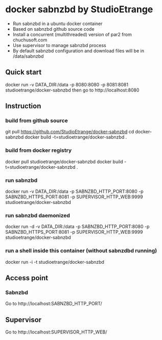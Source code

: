 # docker sabnzbd by StudioEtrange

* Run sabnzbd in a ubuntu docker container
* Based on sabnzbd github source code
* Install a concurrent (multithreaded) version of par2 from chuchusoft.com
* Use supervisor to manage sabnzbd process
* By default sabnzbd configuration and download files will be in /data/sabnzbd

## Quick start

docker run -v DATA_DIR:/data -p 8080:8080 -p 8081:8081 studioetrange/docker-sabnzbd
then go to http://localhost:8080

## Instruction 

### build from github source

git pull https://github.com/StudioEtrange/docker-sabnzbd
cd docker-sabnzbd
docker build -t=studioetrange/docker-sabnzbd .

### build from docker registry

docker pull studioetrange/docker-sabnzbd
docker build -t=studioetrange/docker-sabnzbd .

### run sabnzbd 

docker run -v DATA_DIR:/data -p SABNZBD_HTTP_PORT:8080 -p SABNZBD_HTTPS_PORT:8081 -p SUPERVISOR_HTTP_WEB:9999 studioetrange/docker-sabnzbd

### run sabnzbd daemonized

docker run -d -v DATA_DIR:/data -p SABNZBD_HTTP_PORT:8080 -p SABNZBD_HTTPS_PORT:8081 -p SUPERVISOR_HTTP_WEB:9999 studioetrange/docker-sabnzbd


### run a shell inside this container (without sabnzdbd running)

docker run -i -t studioetrange/docker-sabnzbd

## Access point

### Sabnzbd

Go to http://localhost:SABNZBD_HTTP_PORT/

## Supervisor

Go to http://localhost:SUPERVISOR_HTTP_WEB/